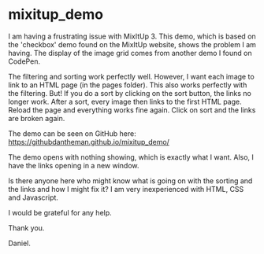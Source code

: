 # mixitup_demo
I am having a frustrating issue with MixItUp 3. This demo, which is based on the 'checkbox' demo found on the MixItUp website, shows the problem I am having. The display of the image grid comes from another demo I found on CodePen.

The filtering and sorting work perfectly well. However, I want each image to link to an HTML page (in the pages folder). This also works perfectly with the filtering. But! If you do a sort by clicking on the sort button, the links no longer work. After a sort, every image then links to the first HTML page. Reload the page and everything works fine again. Click on sort and the links are broken again.

The demo can be seen on GitHub here: https://githubdantheman.github.io/mixitup_demo/

The demo opens with nothing showing, which is exactly what I want. Also, I have the links opening in a new window.

Is there anyone here who might know what is going on with the sorting and the links and how I might fix it? I am very inexperienced with HTML, CSS and Javascript. 

I would be grateful for any help.

Thank you.

Daniel.
